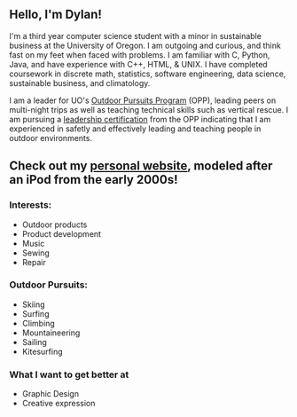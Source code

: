 ## Hello, I'm Dylan!
I'm a third year computer science student with a minor in sustainable business at the University of Oregon. I am outgoing and curious, and think fast on my feet when faced with problems. I am familiar with C, Python, Java, and have experience with C++, HTML, & UNIX. I have completed coursework in discrete math, statistics, software engineering, data science, sustainable business, and climatology.

I am a leader for UO's [Outdoor Pursuits Program](https://opp.uoregon.edu) (OPP), leading peers on multi-night trips as well as teaching technical skills such as vertical rescue. I am pursuing a [leadership certification](https://opp.uoregon.edu/leadership-training/) from the OPP indicating that I am experienced in safetly and effectively leading and teaching people in outdoor environments. 

## Check out my [personal website](https://pages.uoregon.edu/dmurphy6/site/), modeled after an iPod from the early 2000s!

### Interests:
+ Outdoor products
+ Product development
+ Music
+ Sewing
+ Repair
  
### Outdoor Pursuits:
+ Skiing
+ Surfing
+ Climbing
+ Mountaineering
+ Sailing
+ Kitesurfing

### What I want to get better at
+ Graphic Design
+ Creative expression


<!--
**djmurphy6/djmurphy6** is a ✨ _special_ ✨ repository because its `README.md` (this file) appears on your GitHub profile.

Here are some ideas to get you started:

- 🔭 I’m currently working on ...
- 🌱 I’m currently learning ...
- 👯 I’m looking to collaborate on ...
- 🤔 I’m looking for help with ...
- 💬 Ask me about ...
- 📫 How to reach me: ...
- 😄 Pronouns: ...
- ⚡ Fun fact: ...
-->
